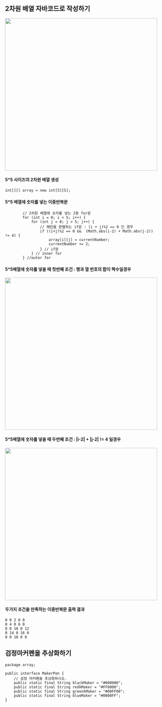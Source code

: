 
## 2차원 배열 자바코드로 작성하기
<img src="https://user-images.githubusercontent.com/90735202/252681435-3e1de8f6-865f-454e-b5c6-52933ab8b088.jpg" width="500" height="500">

#### 5*5 사이즈의 2차원 배열 생성
```
int[][] array = new int[5][5];
```

#### 5*5 배열에 숫자를 넣는 이중반복문
```
		// 2차원 배열에 숫자를 넣는 2중 for문 
		for (int i = 0; i < 5; i++) {
			for (int j = 0; j < 5; j++) {
				// 패턴을 판별하는 if문 : (i + j)%2 == 0 인 경우 
				if ((i+j)%2 == 0 &&  (Math.abs(i-2) + Math.abs(j-2)) != 4) {
					array[i][j] = currentNumber;
					currentNumber += 2;
				} // if문 
			} // inner for
		} //outer for
```
#### 5*5배열에 숫자를 넣을 때 첫번째 조건 : 행과 열 번호의 합이 짝수일경우
<img src="https://user-images.githubusercontent.com/90735202/252686995-fd7aab4c-012f-4a84-8e7e-a4ecd3bb426c.png" width="500" height="500">

#### 5*5배열에 숫자를 넣을 때 두번째 조건 : |i-2| + |j-2| != 4 일경우
<img src="https://user-images.githubusercontent.com/90735202/252690827-cacc5979-47a5-42eb-8177-79a32ddb59f9.png" width="500" height="500">

#### 두가지 조건을 만족하는 이중반복문 출력 결과
```
0 0 2 0 0 
0 4 0 6 0 
8 0 10 0 12 
0 14 0 16 0 
0 0 18 0 0 
```


## 검정마커펜을 추상화하기 
```
package array;

public interface MakerPen {
	// 검정 마커펜을 추상화하시오. 
	public static final String blackMaker = "#000000";
	public static final String redkMaker = "#FF0000";
	public static final String greenkMaker = "#00FF00";
	public static final String blueMaker = "#0000FF";
}

```
